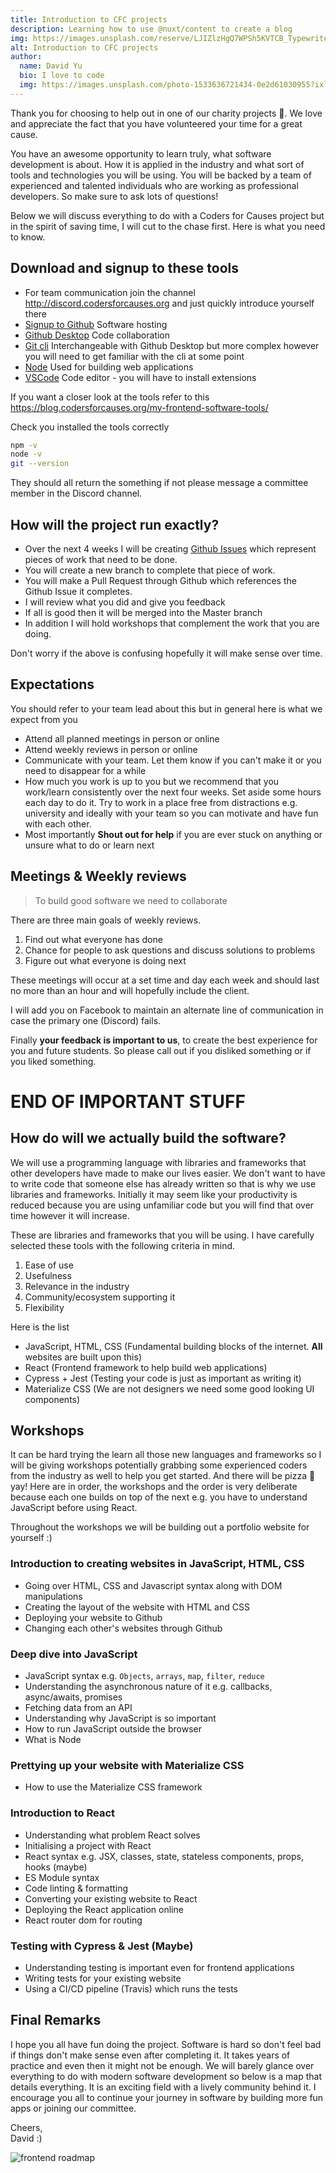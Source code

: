 ```yaml
---
title: Introduction to CFC projects
description: Learning how to use @nuxt/content to create a blog
img: https://images.unsplash.com/reserve/LJIZlzHgQ7WPSh5KVTCB_Typewriter.jpg?ixlib=rb-1.2.1&auto=format&fit=crop&w=800&q=60
alt: Introduction to CFC projects
author:
  name: David Yu
  bio: I love to code
  img: https://images.unsplash.com/photo-1533636721434-0e2d61030955?ixlib=rb-1.2.1&ixid=eyJhcHBfaWQiOjEyMDd9&auto=format&fit=crop&w=2550&q=80
---
```


Thank you for choosing to help out in one of our charity projects 💜. We love and appreciate the fact that you have volunteered your time for a great cause.

You have an awesome opportunity to learn truly, what software development is about. How it is applied in the industry and what sort of tools and technologies you will be using. You will be backed by a team of experienced and talented individuals who are working as professional developers. So make sure to ask lots of questions!

Below we will discuss everything to do with a Coders for Causes project but in the spirit of saving time, I will cut to the chase first. Here is what you need to know.

## Download and signup to these tools

- For team communication join the channel http://discord.codersforcauses.org and just quickly introduce yourself there
- [Signup to Github](https://github.com) Software hosting
- [Github Desktop](https://desktop.github.com/) Code collaboration
- [Git cli](https://git-scm.com/downloads) Interchangeable with Github Desktop but more complex however you will need to get familiar with the cli at some point
- [Node](https://nodejs.org/en/) Used for building web applications
- [VSCode](https://code.visualstudio.com/) Code editor - you will have to install extensions

If you want a closer look at the tools refer to this https://blog.codersforcauses.org/my-frontend-software-tools/

Check you installed the tools correctly

```bash
npm -v
node -v
git --version
```

They should all return the something if not please message a committee member in the Discord channel.

## How will the project run exactly?

- Over the next 4 weeks I will be creating [Github Issues](https://github.com) which represent pieces of work that need to be done.
- You will create a new branch to complete that piece of work.
- You will make a Pull Request through Github which references the Github Issue it completes.
- I will review what you did and give you feedback
- If all is good then it will be merged into the Master branch
- In addition I will hold workshops that complement the work that you are doing.

Don't worry if the above is confusing hopefully it will make sense over time.

## Expectations

You should refer to your team lead about this but in general here is what we expect from you

- Attend all planned meetings in person or online
- Attend weekly reviews in person or online
- Communicate with your team. Let them know if you can't make it or you need to disappear for a while
- How much you work is up to you but we recommend that you work/learn consistently over the next four weeks. Set aside some hours each day to do it. Try to work in a place free from distractions e.g. university and ideally with your team so you can motivate and have fun with each other.
- Most importantly **Shout out for help** if you are ever stuck on anything or unsure what to do or learn next

## Meetings & Weekly reviews

> To build good software we need to collaborate

There are three main goals of weekly reviews.

1. Find out what everyone has done
2. Chance for people to ask questions and discuss solutions to problems
3. Figure out what everyone is doing next

These meetings will occur at a set time and day each week and should last no more than an hour and will hopefully include the client.

I will add you on Facebook to maintain an alternate line of communication in case the primary one (Discord) fails.

Finally **your feedback is important to us**, to create the best experience for you and future students. So please call out if you disliked something or if you liked something.

# END OF IMPORTANT STUFF

## How do will we actually build the software?

We will use a programming language with libraries and frameworks that other developers have made to make our lives easier. We don't want to have to write code that someone else has already written so that is why we use libraries and frameworks. Initially it may seem like your productivity is reduced because you are using unfamiliar code but you will find that over time however it will increase.

These are libraries and frameworks that you will be using. I have carefully selected these tools with the following criteria in mind.

1. Ease of use
2. Usefulness
3. Relevance in the industry
4. Community/ecosystem supporting it
5. Flexibility

Here is the list

- JavaScript, HTML, CSS (Fundamental building blocks of the internet. **All** websites are built upon this)
- React (Frontend framework to help build web applications)
- Cypress + Jest (Testing your code is just as important as writing it)
- Materialize CSS (We are not designers we need some good looking UI components)

## Workshops

It can be hard trying the learn all those new languages and frameworks so I will be giving workshops potentially grabbing some experienced coders from the industry as well to help you get started. And there will be pizza 🍕yay! Here are in order, the workshops and the order is very deliberate because each one builds on top of the next e.g. you have to understand JavaScript before using React.

Throughout the workshops we will be building out a portfolio website for yourself :)

### Introduction to creating websites in JavaScript, HTML, CSS

- Going over HTML, CSS and Javascript syntax along with DOM manipulations
- Creating the layout of the website with HTML and CSS
- Deploying your website to Github
- Changing each other's websites through Github

### Deep dive into JavaScript

- JavaScript syntax e.g. `Objects`, `arrays`, `map`, `filter`, `reduce`
- Understanding the asynchronous nature of it e.g. callbacks, async/awaits, promises
- Fetching data from an API
- Understanding why JavaScript is so important
- How to run JavaScript outside the browser
- What is Node

### Prettying up your website with Materialize CSS

- How to use the Materialize CSS framework

### Introduction to React

- Understanding what problem React solves
- Initialising a project with React
- React syntax e.g. JSX, classes, state, stateless components, props, hooks (maybe)
- ES Module syntax
- Code linting & formatting
- Converting your existing website to React
- Deploying the React application online
- React router dom for routing

### Testing with Cypress & Jest (Maybe)

- Understanding testing is important even for frontend applications
- Writing tests for your existing website
- Using a CI/CD pipeline (Travis) which runs the tests

## Final Remarks

I hope you all have fun doing the project. Software is hard so don't feel bad if things don't make sense even after completing it. It takes years of practice and even then it might not be enough. We will barely glance over everything to do with modern software development so below is a map that details everything. It is an exciting field with a lively community behind it. I encourage you all to continue your journey in software by building more fun apps or joining our committee.

Cheers,<br>
David :)

![frontend roadmap](/content/roadmap.png)
